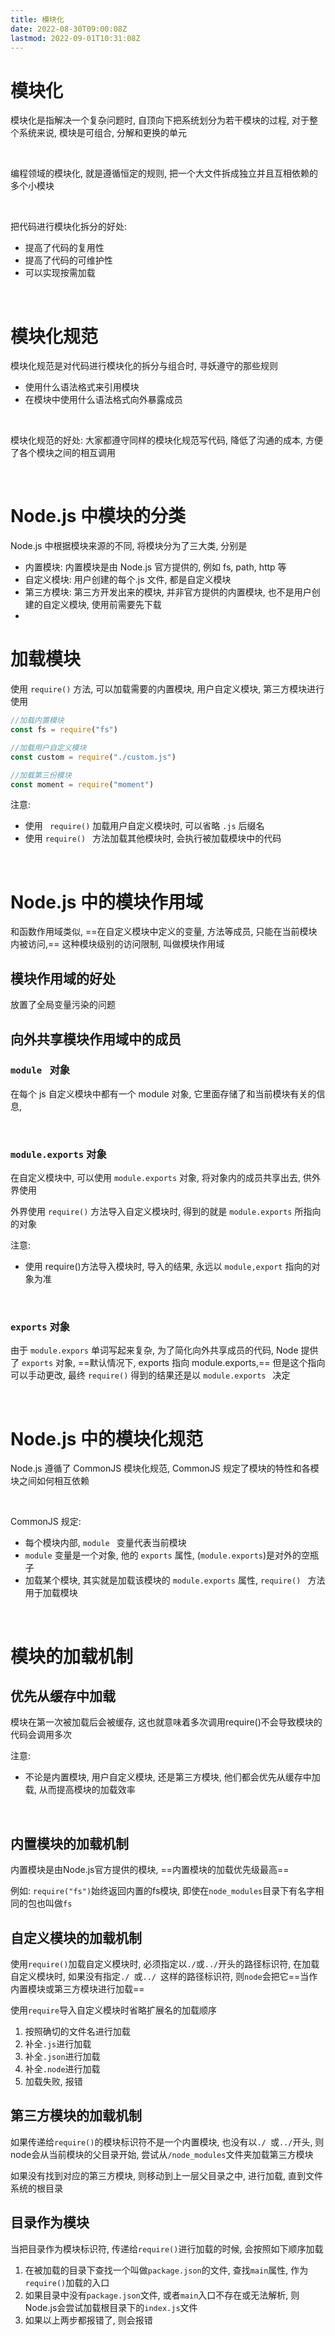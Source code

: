```yaml
---
title: 模块化
date: 2022-08-30T09:00:08Z
lastmod: 2022-09-01T10:31:08Z
---
```


# 模块化

模块化是指解决一个复杂问题时, 自顶向下把系统划分为若干模块的过程, 对于整个系统来说, 模块是可组合, 分解和更换的单元

‍

编程领域的模块化, 就是遵循恒定的规则, 把一个大文件拆成独立并且互相依赖的多个小模块

‍

把代码进行模块化拆分的好处:

* 提高了代码的复用性
* 提高了代码的可维护性
* 可以实现按需加载

‍

# 模块化规范

模块化规范是对代码进行模块化的拆分与组合时, 寻妖遵守的那些规则

* 使用什么语法格式来引用模块
* 在模块中使用什么语法格式向外暴露成员

‍

模块化规范的好处: 大家都遵守同样的模块化规范写代码, 降低了沟通的成本, 方便了各个模块之间的相互调用

‍

# Node.js 中模块的分类

Node.js 中根据模块来源的不同, 将模块分为了三大类, 分别是

* 内置模块: 内置模块是由 Node.js 官方提供的, 例如 fs, path, http 等
* 自定义模块: 用户创建的每个.js 文件, 都是自定义模块
* 第三方模块: 第三方开发出来的模块, 并非官方提供的内置模块, 也不是用户创建的自定义模块, 使用前需要先下载
* ‍

# 加载模块

使用 `require()` 方法, 可以加载需要的内置模块, 用户自定义模块, 第三方模块进行使用

```js
//加载内置模块
const fs = require("fs")

//加载用户自定义模块
const custom = require("./custom.js")

//加载第三份模块
const moment = require("moment")
```

注意:

* 使用 `​ require()` 加载用户自定义模块时, 可以省略 `.js` 后缀名
* 使用 `require() ​` 方法加载其他模块时, 会执行被加载模块中的代码

‍

# Node.js 中的模块作用域

和函数作用域类似, ==在自定义模块中定义的变量, 方法等成员, 只能在当前模块内被访问,== 这种模块级别的访问限制, 叫做模块作用域

## 模块作用域的好处

放置了全局变量污染的问题

## 向外共享模块作用域中的成员

### `module ​` 对象

在每个 js 自定义模块中都有一个 module 对象, 它里面存储了和当前模块有关的信息,

‍

### `module.exports` 对象

在自定义模块中, 可以使用 `module.exports` 对象, 将对象内的成员共享出去, 供外界使用

外界使用 `require()` 方法导入自定义模块时, 得到的就是 `module.exports` 所指向的对象

注意:

* 使用 require()方法导入模块时, 导入的结果, 永远以 `module,export` 指向的对象为准

‍

### `exports` 对象

由于 `module.expors` 单词写起来复杂, 为了简化向外共享成员的代码, Node 提供了 `exports` 对象, ==默认情况下, exports 指向 module.exports,== 但是这个指向可以手动更改, 最终 `require()` 得到的结果还是以 `module.exports ​` 决定

‍

# Node.js 中的模块化规范

Node.js 遵循了 CommonJS 模块化规范, CommonJS 规定了模块的特性和各模块之间如何相互依赖

‍

CommonJS 规定:

* 每个模块内部, `module ​` 变量代表当前模块
* `module` 变量是一个对象, 他的 `exports` 属性, (`module.exports`)是对外的空瓶子
* 加载某个模块, 其实就是加载该模块的 `module.exports` 属性, `require() ​` 方法用于加载模块

‍

# 模块的加载机制

## 优先从缓存中加载

模块在第一次被加载后会被缓存, 这也就意味着多次调用require()不会导致模块的代码会调用多次

注意: 

* 不论是内置模块, 用户自定义模块, 还是第三方模块, 他们都会优先从缓存中加载, 从而提高模块的加载效率

‍

## 内置模块的加载机制

内置模块是由Node.js官方提供的模块, ==内置模块的加载优先级最高==

例如: `require("fs")`始终返回内置的fs模块, 即使在`node_modules`目录下有名字相同的包也叫做`fs`

## 自定义模块的加载机制

使用`require()`加载自定义模块时, 必须指定以`./`或`../`开头的路径标识符, 在加载自定义模块时, 如果没有指定`./ ​`或`../ ​`这样的路径标识符, 则`node`会把它==当作内置模块或第三方模块进行加载==

使用`require`导入自定义模块时省略扩展名的加载顺序

1. 按照确切的文件名进行加载
2. 补全`.js`进行加载
3. 补全`.json`进行加载
4. 补全`.node`进行加载
5. 加载失败, 报错

## 第三方模块的加载机制

如果传递给`require()`的模块标识符不是一个内置模块, 也没有以`./ ​`或`../`开头, 则node会从当前模块的父目录开始, 尝试从`/node_modules`文件夹加载第三方模块

如果没有找到对应的第三方模块, 则移动到上一层父目录之中, 进行加载, 直到文件系统的根目录

## 目录作为模块

当把目录作为模块标识符, 传递给`require()`进行加载的时候, 会按照如下顺序加载

1. 在被加载的目录下查找一个叫做`package.json`的文件, 查找`main`属性, 作为`require()`加载的入口
2. 如果目录中没有`package.json`文件, 或者`main`入口不存在或无法解析, 则Node.js会尝试加载根目录下的`index.js`文件
3. 如果以上两步都报错了, 则会报错
